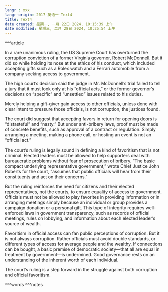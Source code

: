 ```yaml
---
langr : xxx
langr-origin: 2017-英语一-Text4
title: Text4
date created: 星期一, 一月 22日 2024, 10:15:39 上午
date modified: 星期三, 二月 28日 2024, 10:25:54 上午
---
```


^^^article

In a rare unanimous ruling, the US Supreme Court has overturned the corruption conviction of a former Virginia governor, Robert McDonnell. But it did so while holding its nose at the ethics of his conduct, which included accepting gifts such as a Rolex watch and a Ferrari automobile from a company seeking access to government.

The high court’s decision said the judge in Mr. McDonnell’s trial failed to tell a jury that it must look only at his “official acts,” or the former governor’s decisions on “specific” and “unsettled” issues related to his duties.

Merely helping a gift-giver gain access to other officials, unless done with clear intent to pressure those officials, is not corruption, the justices found.

The court did suggest that accepting favors in return for opening doors is “distasteful” and “nasty.” But under anti-bribery laws, proof must be made of concrete benefits, such as approval of a contract or regulation. Simply arranging a meeting, making a phone call, or hosting an event is not an “official act.”

The court’s ruling is legally sound in defining a kind of favoritism that is not criminal. Elected leaders must be allowed to help supporters deal with bureaucratic problems without fear of prosecution of bribery. “The basic compact underlying representative government,” wrote Chief Justice John Roberts for the court, “assumes that public officials will hear from their constituents and act on their concerns.”

But the ruling reinforces the need for citizens and their elected representatives, not the courts, to ensure equality of access to government. Officials must not be allowed to play favorites in providing information or in arranging meetings simply because an individual or group provides a campaign donation or a personal gift. This type of integrity requires well-enforced laws in government transparency, such as records of official meetings, rules on lobbying, and information about each elected leader’s source of wealth.

Favoritism in official access can fan public perceptions of corruption. But it is not always corruption. Rather officials must avoid double standards, or different types of access for average people and the wealthy. If connections can be bought, a basic premise of democratic society—that all are equal in treatment by government—is undermined. Good governance rests on an understanding of the inherent worth of each individual.

The court’s ruling is a step forward in the struggle against both corruption and official favoritism.




^^^words
^^^notes
